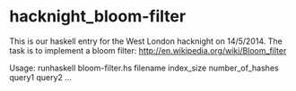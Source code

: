 hacknight_bloom-filter
======================

This is our haskell entry for the West London hacknight on 14/5/2014.
The task is to implement a bloom filter: http://en.wikipedia.org/wiki/Bloom_filter

Usage: runhaskell bloom-filter.hs filename index_size number_of_hashes query1 query2 ...
